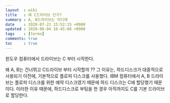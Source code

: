 ```yaml
---
layout  : wiki
title   : 왜 C드라이브 인가?
summary : A, B드라이브는 어디에
date    : 2020-07-21 15:52:15 +0900
updated : 2020-08-04 16:45:08 +0900
tags    : [terms]
comments: true
toc     : true
---
```


윈도우 컴퓨터에서 드라이브는 C 부터 시작한다.

왜 A, B는 건너뛰고 C드라이브 부터 시작할까 ??
그 이유는, 하드디스크가 대중적으로 사용되기 이전에, 기본적으로 플로피 디스크를 사용했다.
IBM 컴퓨터에서 A, B 드라이브는 플로피 디스크를 위한 예약 디스크였기 때문에 하드 디스크는 C에 할당했기 때문이다.
이러한 이유 때문에, 하드디스크로 부팅을 한 경우 아직까지도 C를 기본 드라이브로 할당한다.
